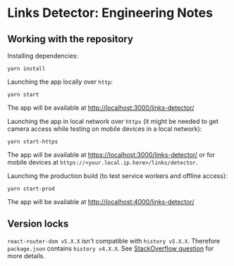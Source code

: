 # Links Detector: Engineering Notes

## Working with the repository

Installing dependencies:

`yarn install`

Launching the app locally over `http`:

`yarn start`

The app will be available at [http://localhost:3000/links-detector/](http://localhost:3000/links-detector/)

Launching the app in local network over `https` (it might be needed to get camera access while testing on mobile devices in a local network):

`yarn start-https`

The app will be available at [https://localhost:3000/links-detector/](http://localhost:3000/links-detector/) or for mobile devices at `https://<your.local.ip.here>/links/detector`.

Launching the production build (to test service workers and offline access):

`yarn start-prod`

The app will be available at [http://localhost:4000/links-detector/](http://localhost:4000/links-detector/)

## Version locks

`react-router-dom v5.X.X` isn't compatible with `history v5.X.X`.
Therefore `package.json` contains `history v4.X.X`.
See [StackOverflow question](https://stackoverflow.com/questions/62449663/react-router-with-custom-history-not-working) for more details.
